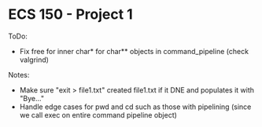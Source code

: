 # ECS 150 - Project 1

ToDo:
- Fix free for inner char* for char** objects in command_pipeline (check valgrind)

Notes:
- Make sure "exit > file1.txt" created file1.txt if it DNE and populates it with "Bye..."
- Handle edge cases for pwd and cd such as those with pipelining (since we call exec on entire command pipeline object)
